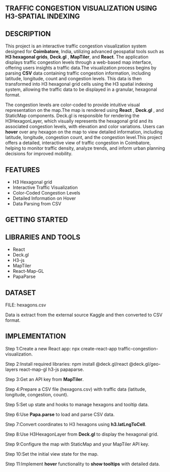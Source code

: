 ## TRAFFIC CONGESTION VISUALIZATION USING H3-SPATIAL INDEXING

## DESCRIPTION

This project is an interactive traffic congestion visualization system designed for **Coimbatore**, India, utilizing advanced geospatial tools such as **H3 hexagonal grids**, **Deck.gl** , **MapTiler**, and **React**. The application displays traffic congestion levels through a web-based map interface, offering users insights a traffic data.The visualization process begins by parsing **CSV** data containing traffic congestion information, including latitude, longitude, count and congestion levels. This data is then transformed into H3 hexagonal grid cells using the H3 spatial indexing system, allowing the traffic data to be displayed in a granular, hexagonal format. 

The congestion levels are color-coded to provide intuitive visual representation on the map.The map is rendered using **React** , **Deck.gl** , and StaticMap components. Deck.gl is responsible for rendering the H3HexagonLayer, which visually represents the hexagonal grid and its associated congestion levels, with elevation and color variations. Users can **hover** over any hexagon on the map to view detailed information, including latitude, longitude, congestion count, and the congestion level.This project offers a detailed, interactive view of traffic congestion in Coimbatore, helping to monitor traffic density, analyze trends, and inform urban planning decisions for improved mobility.


## FEATURES

- H3 Hexagonal grid
- Interactive Traffic Visualization
- Color-Coded Congestion Levels
- Detailed Information on Hover
- Data Parsing from CSV

## GETTING STARTED

## LIBRARIES AND TOOLS

- React
- Deck.gl
- H3-js
- MapTiler
- React-Map-GL
- PapaParse

## DATASET 

FILE: hexagons.csv

Data is extract from the external source Kaggle and then converted to CSV format.

## IMPLEMENTATION

Step 1:Create a new React app: npx create-react-app traffic-congestion-visualization.

Step 2:Install required libraries: npm install @deck.gl/react @deck.gl/geo-layers react-map-gl h3-js papaparse.

Step 3:Get an API key from **MapTiler**.

Step 4:Prepare a CSV file (hexagons.csv) with traffic data (latitude, longitude, congestion, count).

Step 5:Set up state and hooks to manage hexagons and tooltip data.

Step 6:Use **Papa.parse** to load and parse CSV data.

Step 7:Convert coordinates to H3 hexagons using **h3.latLngToCell**.

Step 8:Use H3HexagonLayer from **Deck.gl** to display the hexagonal grid.

Step 9:Configure the map with StaticMap and your MapTiler API key.

Step 10:Set the initial view state for the map.

Step 11:Implement **hover** functionality to **show tooltips** with detailed data.



  
  

